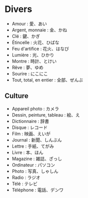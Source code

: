 # Divers

- Amour : 愛、あい
- Argent, monnaie : 金、かね
- Clé : 鍵、かぎ
- Étincelle : 火花、ひばな
- Feu d'artifice : 花火、はなび
- Lumière : 光、ひかり
- Montre : 時計、とけい
- Rêve : 夢、ゆめ
- Sourire : にこにこ
- Tout, total, en entier : 全部、ぜんぶ

## Culture

- Appareil photo : カメラ
- Dessin, peinture, tableau : 絵、え
- Dictionnaire : 辞書
- Disque : レコード
- Film : 映画、えいが
- Journal : 新聞、しんぶん
- Lettre : 手紙、てがみ
- Livre : 本、ほん
- Magazine : 雑誌、ざっし
- Ordinateur : パソコン
- Photo : 写真、しゃしん
- Radio : ラジオ
- Télé : テレビ
- Téléphone : 電話、デンワ
